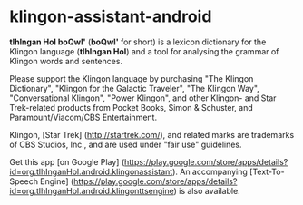 klingon-assistant-android
=========================

**tlhIngan Hol boQwI'** (**boQwI'** for short) is a lexicon dictionary for the Klingon language (**tlhIngan Hol**) and a tool for analysing the grammar of Klingon words and sentences.

Please support the Klingon language by purchasing "The Klingon Dictionary", "Klingon for the Galactic Traveler", "The Klingon Way", "Conversational Klingon", "Power Klingon", and other Klingon- and Star Trek-related products from Pocket Books, Simon & Schuster, and Paramount/Viacom/CBS Entertainment.

Klingon, [Star Trek] (http://startrek.com/), and related marks are trademarks of CBS Studios, Inc., and are used under "fair use" guidelines.

Get this app [on Google Play] (https://play.google.com/store/apps/details?id=org.tlhInganHol.android.klingonassistant). An accompanying [Text-To-Speech Engine] (https://play.google.com/store/apps/details?id=org.tlhInganHol.android.klingonttsengine) is also available.
